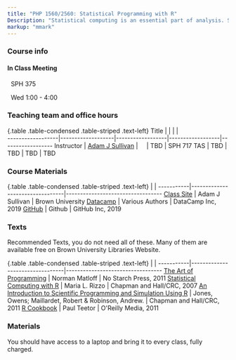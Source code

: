 ```yaml
---
title: "PHP 1560/2560: Statistical Programming with R"
Description: "Statistical computing is an essential part of analysis. Statisticians need not only be able to run existing computer software but understand how that software functions. Students will learn fundamental concepts - Data Management, Data types, Data cleaning and manipulation, databases, graphics, functions, loops, simulation and Markov Chain Monte Carlo through working with various statistical analysis. Students will learn to write code in an organized fashion with comments. "
markup: "mmark"
---
```


### Course info

#### In Class Meeting

<font color="#6CA0DC"><i class="fas fa-university fa-lg"></i></font> &nbsp; SPH 375 

<font color="#6CA0DC"><i class="fas fa-calendar-alt fa-lg"></i></font> &nbsp;  Wed 1:00 - 4:00


### Teaching team and office hours 

{.table .table-condensed .table-striped .text-left}
<span>Title</span>     | <span></span>     | <span></span>    | <span></span>    |  <span></span>      
------------------|-------------------|------------------|------------------|------------------ 
Instructor        | [Adam J Sullivan](https://vivo.brown.edu/display/asulliv3) | <a href="mailto:adam_sullivan@brown.edu" title="email"><i class="fa fa-envelope"></i></a> &nbsp; <a href="https://github.com/sullivanstatistics" title="GitHub"><i class="fa fa-github"></i></a> &nbsp; <a href="https://twitter.com/sullivanstats" title="Twitter"><i class="fa fa-twitter"></i></a> | TBD  | SPH 717
TAS | TBD  | TBD | TBD | TBD
### Course Materials

{.table .table-condensed .table-striped .text-left}
 <span></span>     | <span></span> | <span></span> 
-----------|---------------------------------|----------------------------------
[Class Site](http://php2560.com) | Adam J Sullivan | Brown University
[Datacamp](https://www.datacamp.com/) | Various Authors | DataCamp Inc, 2019
[GitHub](https://www.github.com/) | Github | GitHub Inc, 2019

                  

### Texts

Recommended Texts, you do not need all of these. Many of them are available free on Brown University Libraries Website. 

{.table .table-condensed .table-striped .text-left}
 <span></span>     | <span></span> | <span></span> 
-----------|---------------------------------|----------------------------------
[The Art of Programming](https://www.nostarch.com/artofr.htm) | Norman Matloff | No Starch Press, 2011
[Statistical Computing with R](https://www.crcpress.com/Statistical-Computing-with-R/Rizzo/9781584885450) | Maria L. Rizzo | Chapman and Hall/CRC, 2007
[An Introduction to Scientific Programming and Simulation Using R](https://www.crcpress.com/Introduction-to-Scientific-Programming-and-Simulation-Using-R-Second-Edition/Jones-Maillardet-Robinson/9781466569997) | Jones, Owens; Maillardet, Robert & Robinson, Andrew. | Chapman and Hall/CRC, 2011
[R Cookbook](http://shop.oreilly.com/product/9780596809164.do) | Paul Teetor | O'Reilly Media, 2011








### Materials

You should have access to a laptop and bring it to every class, fully charged.

